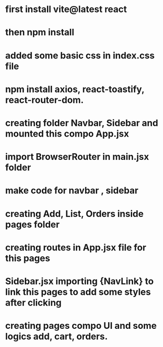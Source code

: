 # first install vite@latest react 
# then npm install
# added some basic css in index.css file 
# npm install axios, react-toastify, react-router-dom.
# creating folder Navbar, Sidebar and mounted this compo App.jsx
# import BrowserRouter in main.jsx folder 
# make code for navbar , sidebar 
# creating Add, List, Orders inside pages folder 
# creating routes in App.jsx file for this pages
# Sidebar.jsx importing {NavLink} to link this pages  to add some styles after clicking 
# creating pages compo UI and some logics add, cart, orders.
# 
